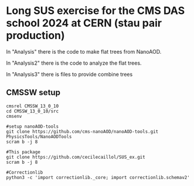 # Long SUS exercise for the CMS DAS school 2024 at CERN (stau pair production) 

In "Analysis" there is the code to make flat trees from NanoAOD.

In "Analysis2" there is the code to analyze the flat trees.

In "Analysis3" there is files to provide combine trees

## CMSSW setup
```
cmsrel CMSSW_13_0_10
cd CMSSW_13_0_10/src
cmsenv

#setup nanoAOD-tools
git clone https://github.com/cms-nanoAOD/nanoAOD-tools.git PhysicsTools/NanoAODTools
scram b -j 8

#This package
git clone https://github.com/cecilecaillol/SUS_ex.git
scram b -j 8

#Correctionlib
python3 -c 'import correctionlib._core; import correctionlib.schemav2'
```

